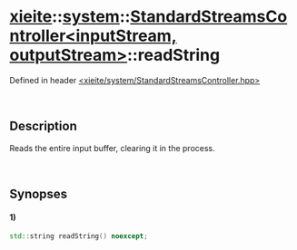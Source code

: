 # [xieite](../../xieite.md)\:\:[system](../../system.md)\:\:[StandardStreamsController\<inputStream, outputStream\>](../StandardStreamsController.md)\:\:readString
Defined in header [<xieite/system/StandardStreamsController.hpp>](../../../include/xieite/system/StandardStreamsController.hpp)

&nbsp;

## Description
Reads the entire input buffer, clearing it in the process.

&nbsp;

## Synopses
#### 1)
```cpp
std::string readString() noexcept;
```
